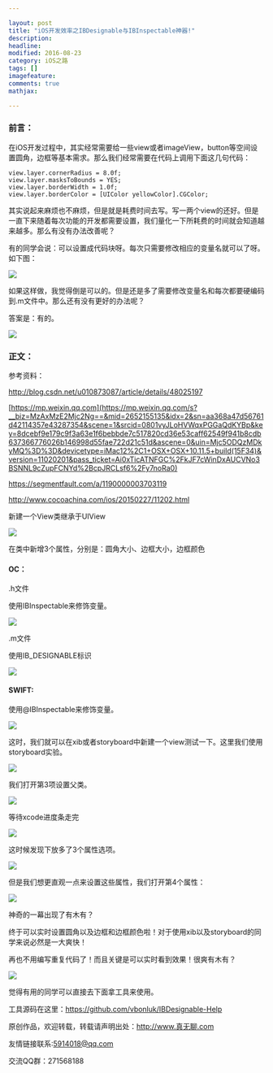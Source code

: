 ```yaml
---

layout: post
title: "iOS开发效率之IBDesignable与IBInspectable神器!"
description: 
headline: 
modified: 2016-08-23
category: iOS之路
tags: []
imagefeature: 
comments: true
mathjax: 

---
```


### 前言：

在iOS开发过程中，其实经常需要给一些view或者imageView，button等空间设置圆角，边框等基本需求。那么我们经常需要在代码上调用下面这几句代码：

	view.layer.cornerRadius = 8.0f;
    view.layer.masksToBounds = YES;
    view.layer.borderWidth = 1.0f;
    view.layer.borderColor = [UIColor yellowColor].CGColor;
 
其实说起来麻烦也不麻烦，但是就是耗费时间去写。写一两个view的还好。但是一直下来随着每次功能的开发都需要设置，我们量化一下所耗费的时间就会知道越来越多。那么有没有办法改善呢？

有的同学会说：可以设置成代码块呀。每次只需要修改相应的变量名就可以了呀。如下图：

![](http://oapglm9vz.bkt.clouddn.com/1471940419.png )

如果这样做，我觉得倒是可以的。但是还是多了需要修改变量名和每次都要硬编码到.m文件中。那么还有没有更好的办法呢？

答案是：有的。

![](http://oapglm9vz.bkt.clouddn.com/1471939696.png )

### 正文：

参考资料：

<http://blog.csdn.net/u010873087/article/details/48025197>

[https://mp.weixin.qq.com](https://mp.weixin.qq.com/s?__biz=MzAxMzE2Mjc2Ng==&mid=2652155135&idx=2&sn=aa368a47d56761d42114357e43287354&scene=1&srcid=0801vyJLoHVWqxPGGaQdKYBp&key=8dcebf9e179c9f3a63e1f6bebbde7c517820cd36e53caff62549f941b8cdb637366776026b146998d55fae722d21c51d&ascene=0&uin=Mjc5ODQzMDkyMQ%3D%3D&devicetype=iMac12%2C1+OSX+OSX+10.11.5+build(15F34)&version=11020201&pass_ticket=Ai0xTicATNFGC%2FkJF7cWinDxAUCVNo3BSNNL9cZupFCNYd%2BcpJRCLsf6%2Fy7noRa0)

<https://segmentfault.com/a/1190000003703119>

<http://www.cocoachina.com/ios/20150227/11202.html>

新建一个View类继承于UIView

![](http://oapglm9vz.bkt.clouddn.com/1471941858.png )

在类中新增3个属性，分别是：圆角大小、边框大小，边框颜色

#### OC：

.h文件

使用IBInspectable来修饰变量。

![](http://oapglm9vz.bkt.clouddn.com/1471941993.png )

.m文件

使用IB_DESIGNABLE标识

![](http://oapglm9vz.bkt.clouddn.com/1471942096.png )

#### SWIFT:

使用@IBInspectable来修饰变量。

![](http://oapglm9vz.bkt.clouddn.com/1471942021.png )

这时，我们就可以在xib或者storyboard中新建一个view测试一下。这里我们使用storyboard实验。

![](http://oapglm9vz.bkt.clouddn.com/1471942186.png )

我们打开第3项设置父类。

![](http://oapglm9vz.bkt.clouddn.com/1471942219.png )

等待xcode进度条走完

![](http://oapglm9vz.bkt.clouddn.com/1471942294.png )

这时候发现下放多了3个属性选项。

![](http://oapglm9vz.bkt.clouddn.com/1471942328.png )

但是我们想更直观一点来设置这些属性，我们打开第4个属性：

![](http://oapglm9vz.bkt.clouddn.com/1471942387.png )

神奇的一幕出现了有木有？

终于可以实时设置圆角以及边框和边框颜色啦！对于使用xib以及storyboard的同学来说必然是一大爽快！

再也不用编写重复代码了！而且关键是可以实时看到效果！很爽有木有？

![](http://oapglm9vz.bkt.clouddn.com/222.gif)

觉得有用的同学可以直接去下面拿工具来使用。

工具源码在这里：<https://github.com/vbonluk/IBDesignable-Help>

原创作品，欢迎转载，转载请声明出处：<http://www.真无聊.com>
 
友情链接联系:5914018@qq.com
 
交流QQ群：271568188
